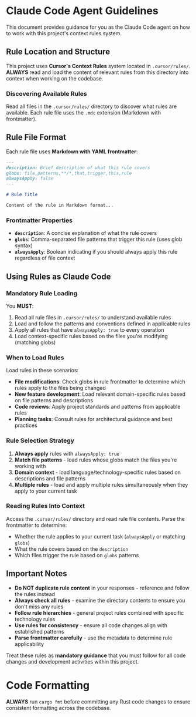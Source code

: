 # Claude Code Agent Guidelines

This document provides guidance for you as the Claude Code agent on how to work with this project's context rules system.

## Rule Location and Structure

This project uses **Cursor's Context Rules** system located in `.cursor/rules/`. **ALWAYS** read and load the content of relevant rules from this directory into context when working on the codebase.

### Discovering Available Rules

Read all files in the `.cursor/rules/` directory to discover what rules are available. Each rule file uses the `.mdc` extension (Markdown with frontmatter).

## Rule File Format

Each rule file uses **Markdown with YAML frontmatter**:

```markdown
---
description: Brief description of what this rule covers
globs: file,patterns,**/*,that,trigger,this,rule
alwaysApply: false
---

# Rule Title

Content of the rule in Markdown format...
```

### Frontmatter Properties

- **`description`**: A concise explanation of what the rule covers
- **`globs`**: Comma-separated file patterns that trigger this rule (uses glob syntax)
- **`alwaysApply`**: Boolean indicating if you should always apply this rule regardless of file context

## Using Rules as Claude Code

### Mandatory Rule Loading

You **MUST**:

1. Read all rule files in `.cursor/rules/` to understand available rules
2. Load and follow the patterns and conventions defined in applicable rules
3. Apply all rules that have `alwaysApply: true` to every operation
4. Load context-specific rules based on the files you're modifying (matching globs)

### When to Load Rules

Load rules in these scenarios:

- **File modifications**: Check globs in rule frontmatter to determine which rules apply to the files being changed
- **New feature development**: Load relevant domain-specific rules based on file patterns and descriptions
- **Code reviews**: Apply project standards and patterns from applicable rules
- **Planning tasks**: Consult rules for architectural guidance and best practices

### Rule Selection Strategy

1. **Always apply** rules with `alwaysApply: true`
2. **Match file patterns** - load rules whose globs match the files you're working with
3. **Domain context** - load language/technology-specific rules based on descriptions and file patterns
4. **Multiple rules** - load and apply multiple rules simultaneously when they apply to your current task

### Reading Rules Into Context

Access the `.cursor/rules/` directory and read rule file contents. Parse the frontmatter to determine:

- Whether the rule applies to your current task (`alwaysApply` or matching `globs`)
- What the rule covers based on the `description`
- Which files trigger the rule based on `globs` patterns

## Important Notes

- **Do NOT duplicate rule content** in your responses - reference and follow the rules instead
- **Always check all rules** - examine the directory contents to ensure you don't miss any rules
- **Follow rule hierarchies** - general project rules combined with specific technology rules
- **Use rules for consistency** - ensure all code changes align with established patterns
- **Parse frontmatter carefully** - use the metadata to determine rule applicability

Treat these rules as **mandatory guidance** that you must follow for all code changes and development activities within this project.

# Code Formatting

**ALWAYS** run `cargo fmt` before committing any Rust code changes to ensure consistent formatting across the codebase.
